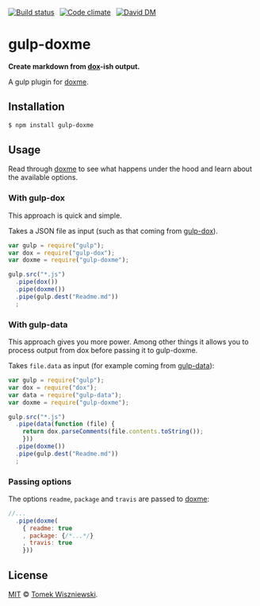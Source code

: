 [![Build status](https://img.shields.io/travis/tomekwi/gulp-doxme/master.svg?style=flat-square)](https://travis-ci.org/tomekwi/gulp-doxme)
 [![Code climate](https://img.shields.io/codeclimate/github/tomekwi/gulp-doxme.svg?style=flat-square)](https://codeclimate.com/github/tomekwi/gulp-doxme)
 [![David DM](https://img.shields.io/david/tomekwi/gulp-doxme.svg?style=flat-square)](http://david-dm.org/tomekwi/gulp-doxme)




gulp-doxme
==========

**Create markdown from [dox][]-ish output.**

[dox]: https://github.com/tj/dox

A gulp plugin for [doxme][].

[doxme]: https://github.com/tmcw/doxme




Installation
------------

```sh
$ npm install gulp-doxme
```




Usage
-----

Read through [doxme][] to see what happens under the hood and learn about the available options.


### With gulp-dox

This approach is quick and simple.

Takes a JSON file as input (such as that coming from [gulp-dox][]).

[gulp-dox]: https://github.com/ayhankuru/gulp-dox

```js
var gulp = require("gulp");
var dox = require("gulp-dox");
var doxme = require("gulp-doxme");

gulp.src("*.js")
  .pipe(dox())
  .pipe(doxme())
  .pipe(gulp.dest("Readme.md"))
  ;
```


### With gulp-data

This approach gives you more power. Among other things it allows you to process output from dox before passing it to gulp-doxme.

Takes `file.data` as input (for example coming from [gulp-data]):

[gulp-data]: https://github.com/colynb/gulp-data

```js
var gulp = require("gulp");
var dox = require("dox");
var data = require("gulp-data");
var doxme = require("gulp-doxme");

gulp.src("*.js")
  .pipe(data(function (file) {
    return dox.parseComments(file.contents.toString());
    }))
  .pipe(doxme())
  .pipe(gulp.dest("Readme.md"))
  ;
```


### Passing options

The options `readme`, `package` and `travis` are passed to [doxme][]:

```js
//...
  .pipe(doxme(
    { readme: true
    , package: {/*...*/}
    , travis: true
    }))
```



License
-------

[MIT][] © [Tomek Wiszniewski][].

[MIT]: ./License.md
[Tomek Wiszniewski]: https://github.com/tomekwi
